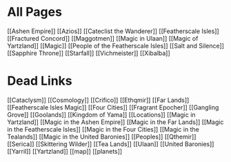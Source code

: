 # All Pages
[[Ashen Empire]]
[[Azios]]
[[Cateclist the Wanderer]]
[[Featherscale Isles]]
[[Fractured Concord]]
[[Maggotmen]]
[[Magic in Ulaan]]
[[Magic of Yartzland]]
[[Magic]]
[[People of the Featherscale Isles]]
[[Salt and Silence]]
[[Sapphire Throne]]
[[Starfall]]
[[Vichmeister]]
[[Xibalba]]

# Dead Links
[[Cataclysm]]
[[Cosmology]]
[[Crifico]]
[[Ethqmir]]
[[Far Lands]]
[[Featherscale Isles Magic]]
[[Four Cities]]
[[Fragrant Epocher]]
[[Gangling Grove]]
[[Goolands]]
[[Kingdom of Yama]]
[[Locations]]
[[Magic in Yartzland]]
[[Magic in the Ashen Empire]]
[[Magic in the Far Lands]]
[[Magic in the Featherscale Isles]]
[[Magic in the Four Cities]]
[[Magic in the Tealands]]
[[Magic in the United Baronies]]
[[Peoples]]
[[Qthemir]]
[[Serica]]
[[Skittering Wilder]]
[[Tea Lands]]
[[Ulaan]]
[[United Baronies]]
[[Yarril]]
[[Yartzland]]
[[map]]
[[planets]]
